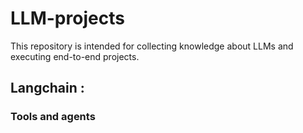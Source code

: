 # LLM-projects
This repository is intended for collecting knowledge about LLMs and executing end-to-end projects.



## Langchain : 

### Tools and agents 

